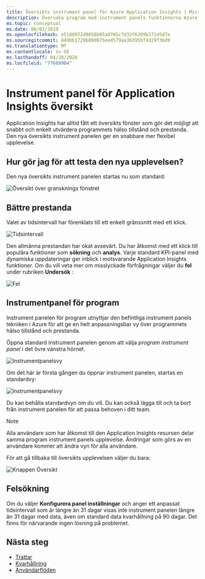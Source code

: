 ```yaml
---
title: Översikts instrument panel för Azure Application Insights | Microsoft Docs
description: Övervaka program med instrument panels funktionerna Azure Application insikter och översikt.
ms.topic: conceptual
ms.date: 06/03/2019
ms.openlocfilehash: e5188972d9058b85a9765c7d33f6209b37245d7e
ms.sourcegitcommit: 849bb1729b89d075eed579aa36395bf4d29f3bd9
ms.translationtype: MT
ms.contentlocale: sv-SE
ms.lasthandoff: 04/28/2020
ms.locfileid: "77669904"
---
```

# <a name="application-insights-overview-dashboard"></a>Instrument panel för Application Insights översikt

Application Insights har alltid fått ett översikts fönster som gör det möjligt att snabbt och enkelt utvärdera programmets hälso tillstånd och prestanda. Den nya översikts instrument panelen ger en snabbare mer flexibel upplevelse.

## <a name="how-do-i-test-out-the-new-experience"></a>Hur gör jag för att testa den nya upplevelsen?

Den nya översikts instrument panelen startas nu som standard:

![Översikt över gransknings fönstret](./media/overview-dashboard/overview.png)

## <a name="better-performance"></a>Bättre prestanda

Valet av tidsintervall har förenklats till ett enkelt gränssnitt med ett klick.

![Tidsintervall](./media/overview-dashboard/app-insights-overview-dashboard-03.png)

Den allmänna prestandan har ökat avsevärt. Du har åtkomst med ett klick till populära funktioner som **sökning** och **analys**. Varje standard KPI-panel med dynamiska uppdateringar ger inblick i motsvarande Application Insights funktioner. Om du vill veta mer om misslyckade förfrågningar väljer du **fel** under rubriken **Undersök** :

![Fel](./media/overview-dashboard/app-insights-overview-dashboard-04.png)

## <a name="application-dashboard"></a>Instrumentpanel för program

Instrument panelen för program utnyttjar den befintliga instrument panels tekniken i Azure för att ge en helt anpassningsbar vy över programmets hälso tillstånd och prestanda.

Öppna standard instrument panelen genom att välja _program instrument panel_ i det övre vänstra hörnet.

![Instrumentpanelsvy](./media/overview-dashboard/app-insights-overview-dashboard-05.png)

Om det här är första gången du öppnar instrument panelen, startas en standardvy:

![Instrumentpanelsvy](./media/overview-dashboard/0001-dashboard.png)

Du kan behålla standardvyn om du vill. Du kan också lägga till och ta bort från instrument panelen för att passa behoven i ditt team.

> [!NOTE]
> Alla användare som har åtkomst till den Application Insights resursen delar samma program instrument panels upplevelse. Ändringar som görs av en användare kommer att ändra vyn för alla användare.

För att gå tillbaka till översikts upplevelsen väljer du bara:

![Knappen Översikt](./media/overview-dashboard/app-insights-overview-dashboard-07.png)

## <a name="troubleshooting"></a>Felsökning

Om du väljer **Konfigurera panel inställningar** och anger ett anpassat tidsintervall som är längre än 31 dagar visas inte instrument panelen längre än 31 dagar med data, även om standard data kvarhållning på 90 dagar. Det finns för närvarande ingen lösning på problemet.

## <a name="next-steps"></a>Nästa steg

- [Trattar](../../azure-monitor/app/usage-funnels.md)
- [Kvarhållning](../../azure-monitor/app/usage-retention.md)
- [Användarflöden](../../azure-monitor/app/usage-flows.md)
